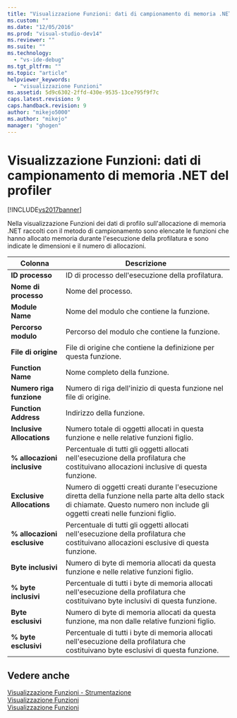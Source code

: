 ```yaml
---
title: "Visualizzazione Funzioni: dati di campionamento di memoria .NET del profiler | Microsoft Docs"
ms.custom: ""
ms.date: "12/05/2016"
ms.prod: "visual-studio-dev14"
ms.reviewer: ""
ms.suite: ""
ms.technology: 
  - "vs-ide-debug"
ms.tgt_pltfrm: ""
ms.topic: "article"
helpviewer_keywords: 
  - "visualizzazione Funzioni"
ms.assetid: 5d9c6302-2ffd-430e-9535-13ce795f9f7c
caps.latest.revision: 9
caps.handback.revision: 9
author: "mikejo5000"
ms.author: "mikejo"
manager: "ghogen"
---
```

# Visualizzazione Funzioni: dati di campionamento di memoria .NET del profiler
[!INCLUDE[vs2017banner](../code-quality/includes/vs2017banner.md)]

Nella visualizzazione Funzioni dei dati di profilo sull'allocazione di memoria .NET raccolti con il metodo di campionamento sono elencate le funzioni che hanno allocato memoria durante l'esecuzione della profilatura e sono indicate le dimensioni e il numero di allocazioni.  
  
|Colonna|Descrizione|  
|-------------|-----------------|  
|**ID processo**|ID di processo dell'esecuzione della profilatura.|  
|**Nome di processo**|Nome del processo.|  
|**Module Name**|Nome del modulo che contiene la funzione.|  
|**Percorso modulo**|Percorso del modulo che contiene la funzione.|  
|**File di origine**|File di origine che contiene la definizione per questa funzione.|  
|**Function Name**|Nome completo della funzione.|  
|**Numero riga funzione**|Numero di riga dell'inizio di questa funzione nel file di origine.|  
|**Function Address**|Indirizzo della funzione.|  
|**Inclusive Allocations**|Numero totale di oggetti allocati in questa funzione e nelle relative funzioni figlio.|  
|**% allocazioni inclusive**|Percentuale di tutti gli oggetti allocati nell'esecuzione della profilatura che costituivano allocazioni inclusive di questa funzione.|  
|**Exclusive Allocations**|Numero di oggetti creati durante l'esecuzione diretta della funzione nella parte alta dello stack di chiamate.  Questo numero non include gli oggetti creati nelle funzioni figlio.|  
|**% allocazioni esclusive**|Percentuale di tutti gli oggetti allocati nell'esecuzione della profilatura che costituivano allocazioni esclusive di questa funzione.|  
|**Byte inclusivi**|Numero di byte di memoria allocati da questa funzione e nelle relative funzioni figlio.|  
|**% byte inclusivi**|Percentuale di tutti i byte di memoria allocati nell'esecuzione della profilatura che costituivano byte inclusivi di questa funzione.|  
|**Byte esclusivi**|Numero di byte di memoria allocati da questa funzione, ma non dalle relative funzioni figlio.|  
|**% byte esclusivi**|Percentuale di tutti i byte di memoria allocati nell'esecuzione della profilatura che costituivano byte esclusivi di questa funzione.|  
  
## Vedere anche  
 [Visualizzazione Funzioni \- Strumentazione](../profiling/functions-view-dotnet-memory-instrumentation-data.md)   
 [Visualizzazione Funzioni](../profiling/functions-view-sampling-data.md)   
 [Visualizzazione Funzioni](../profiling/functions-view-instrumentation-data.md)